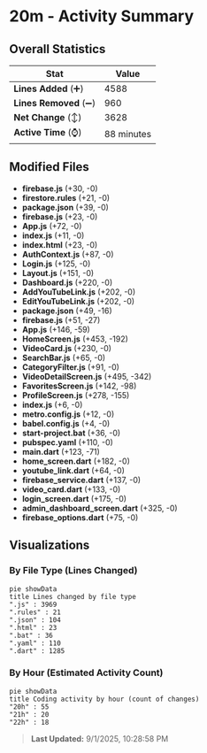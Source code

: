 # 20m - Activity Summary 

## Overall Statistics

| Stat                   | Value                                                             |
| ---------------------- | ----------------------------------------------------------------- |
| **Lines Added** (➕)   | 4588                                          |
| **Lines Removed** (➖) | 960                                        |
| **Net Change** (↕)    | 3628                |
| **Active Time** (⌚)   | 88 minutes |


## Modified Files
- **firebase.js** (+30, -0)
- **firestore.rules** (+21, -0)
- **package.json** (+39, -0)
- **firebase.js** (+23, -0)
- **App.js** (+72, -0)
- **index.js** (+11, -0)
- **index.html** (+23, -0)
- **AuthContext.js** (+87, -0)
- **Login.js** (+125, -0)
- **Layout.js** (+151, -0)
- **Dashboard.js** (+220, -0)
- **AddYouTubeLink.js** (+202, -0)
- **EditYouTubeLink.js** (+202, -0)
- **package.json** (+49, -16)
- **firebase.js** (+51, -27)
- **App.js** (+146, -59)
- **HomeScreen.js** (+453, -192)
- **VideoCard.js** (+230, -0)
- **SearchBar.js** (+65, -0)
- **CategoryFilter.js** (+91, -0)
- **VideoDetailScreen.js** (+495, -342)
- **FavoritesScreen.js** (+142, -98)
- **ProfileScreen.js** (+278, -155)
- **index.js** (+6, -0)
- **metro.config.js** (+12, -0)
- **babel.config.js** (+4, -0)
- **start-project.bat** (+36, -0)
- **pubspec.yaml** (+110, -0)
- **main.dart** (+123, -71)
- **home_screen.dart** (+182, -0)
- **youtube_link.dart** (+64, -0)
- **firebase_service.dart** (+137, -0)
- **video_card.dart** (+133, -0)
- **login_screen.dart** (+175, -0)
- **admin_dashboard_screen.dart** (+325, -0)
- **firebase_options.dart** (+75, -0)

## Visualizations

### By File Type (Lines Changed)

```mermaid
pie showData
title Lines changed by file type
".js" : 3969
".rules" : 21
".json" : 104
".html" : 23
".bat" : 36
".yaml" : 110
".dart" : 1285
```

### By Hour (Estimated Activity Count)

```mermaid
pie showData
title Coding activity by hour (count of changes)
"20h" : 55
"21h" : 20
"22h" : 18
```


> **Last Updated:** 9/1/2025, 10:28:58 PM